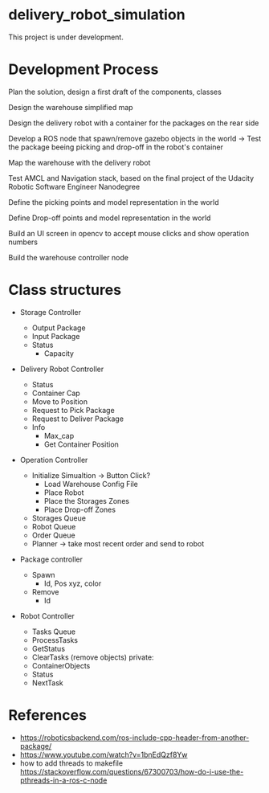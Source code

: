 # delivery_robot_simulation

This project is under development.


# Development Process

Plan the solution, design a first draft of the components, classes

Design the warehouse simplified map

Design the delivery robot with a container for the packages on the rear side

Develop a ROS node that spawn/remove gazebo objects in the world -> Test the package beeing picking and drop-off in the robot's container

Map the warehouse with the delivery robot

Test AMCL and Navigation stack, based on the final project of the Udacity Robotic Software Engineer Nanodegree

Define the picking points and model representation in the world

Define Drop-off points and model representation in the world

Build an UI screen in opencv to accept mouse clicks and show operation numbers

Build the warehouse controller node

# Class structures

 - Storage Controller
    - Output Package
    - Input Package
    - Status
        - Capacity

 - Delivery Robot Controller
    - Status
    - Container Cap
    - Move to Position
    - Request to Pick Package
    - Request to Deliver Package
    - Info
        - Max_cap
        - Get Container Position

- Operation Controller
    - Initialize Simualtion -> Button Click?
        - Load Warehouse Config File
        - Place Robot
        - Place the Storages Zones
        - Place Drop-off Zones
    - Storages Queue
    - Robot Queue
    - Order Queue
    - Planner -> take most recent order and send to robot

- Package controller
    - Spawn
        - Id, Pos xyz, color
    - Remove
        - Id

- Robot Controller
    - Tasks Queue
    - ProcessTasks
    - GetStatus
    - ClearTasks (remove objects)
    private:
    - ContainerObjects
    - Status
    - NextTask

# References

- https://roboticsbackend.com/ros-include-cpp-header-from-another-package/
- https://www.youtube.com/watch?v=1bnEdQzf8Yw
- how to add threads to makefile https://stackoverflow.com/questions/67300703/how-do-i-use-the-pthreads-in-a-ros-c-node